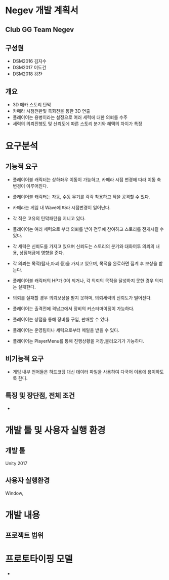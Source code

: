 **Negev** 개발 계획서
====================

Club GG Team **Negev**
------------------
## 구성원
- DSM2016 김지수
- DSM2017 이도건
- DSM2018 강찬

## 개요
- 3D 메카 스토리 탄막
- 카메라 시점전환및 축회전을 통한 3D 연출
- 플레이어는 용병이라는 설정으로 여러 세력에 대한 의뢰를 수주
- 세력의 의뢰진행도 및 신뢰도에 따른 스토리 분기와 혜택의 차이가 특징

# 요구분석

## 기능적 요구
- 플레이어블 캐릭터는 상하좌우 이동이 가능하고, 카메라 시점 변경에 따라 이동 축 변경이 이루어진다.
- 플레이어블 캐릭터는 자동, 수동 무기를 각각 착용하고 적을 공격할 수 있다.
- 카메라는 게임 내 Wave에 따라 시점변경이 일어난다.
- 각 적은 고유의 탄막패턴을 지니고 있다.

- 플레이어는 여러 세력으로 부터 의뢰를 받아 전투에 참여하고 스토리를 전개시킬 수 있다.
- 각 세력은 신뢰도를 가지고 있으며 신뢰도는 스토리의 분기와 대화어투 의뢰의 내용, 상점해금에 영향을 준다.
- 각 의뢰는 목적(탐사,파괴 등)을 가지고 있으며, 목적을 완료하면 집계 후 보상을 받는다.
- 플레이어블 캐릭터의 HP가 0이 되거나, 각 의뢰의 목적을 달성하지 못한 경우 의뢰는 실패한다.
- 의뢰를 실패할 경우 의뢰보상을 받지 못하며, 의뢰세력의 신뢰도가 떨어진다.

- 플레이어는 출격전에 격납고에서 장비의 커스터마이징이 가능하다.
- 플레이어는 상점을 통해 장비를 구입, 판매할 수 있다.
- 플레이어는 운영팀이나 세력으로부터 메일을 받을 수 있다.
- 플레이어는 PlayerMenu를 통해 진행상황을 저장,불러오기가 가능하다.


## 비기능적 요구
- 게임 내부 언어들은 하드코딩 대신 데이터 파일을 사용하여 다국어 이용에 용이하도록 한다.

## 특징 및 장단점, 전체 조건
- 

# 개발 툴 및 사용자 실행 환경

## 개발 툴
Unity 2017

## 사용자 실행환경
Window, 

# 개발 내용

## 프로젝트 범위

# 프로토타이핑 모델
- 